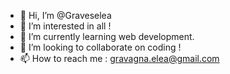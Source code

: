 - 👋 Hi, I’m @Graveselea
- 👀 I’m interested in all !
- 🌱 I’m currently learning web development.
- 💞️ I’m looking to collaborate on coding !
- 📫 How to reach me : gravagna.elea@gmail.com

<!---
Graveselea/Graveselea is a ✨ special ✨ repository because its `README.md` (this file) appears on your GitHub profile.
You can click the Preview link to take a look at your changes.
--->
